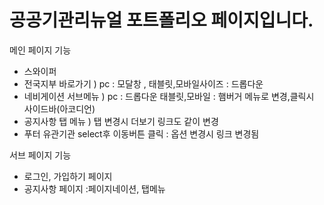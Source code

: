 
#  공공기관리뉴얼 포트폴리오 페이지입니다.


메인 페이지 기능
  * 스와이퍼
  * 전국지부 바로가기 ) pc : 모달창 , 태블릿,모바일사이즈 : 드롭다운
  * 네비게이션 서브메뉴 ) pc : 드롭다운 태블릿,모바일 : 햄버거 메뉴로 변경,클릭시 사이드바(아코디언)
  * 공지사항 탭 메뉴 ) 탭 변경시 더보기 링크도 같이 변경
  * 푸터 유관기관 select후 이동버튼 클릭 : 옵션 변경시 링크 변경됨


    

서브 페이지 기능
  * 로그인, 가입하기 페이지 
  * 공지사항 페이지 :페이지네이션, 탭메뉴
    
   

